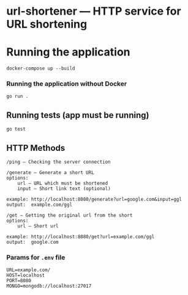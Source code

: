 # url-shortener — HTTP service for URL shortening 
# Running the application
```
docker-compose up --build
```
### Running the application without Docker
```
go run .
```
## Running tests (app must be running)
```
go test
```
## HTTP Methods
```
/ping — Checking the server connection
```
```
/generate — Generate a short URL
options: 
    url — URL which must be shortened
    input — Short link text (optional)
    
example: http://localhost:8080/generate?url=google.com&input=ggl
output:  example.com/ggl
```
```
/get — Getting the original url from the short
options: 
    url — Short url 
    
example: http://localhost:8080/get?url=example.com/ggl
output:  google.com
```
### Params for ```.env``` file
```
URL=example.com/
HOST=localhost
PORT=8080
MONGO=mongodb://localhost:27017
```
